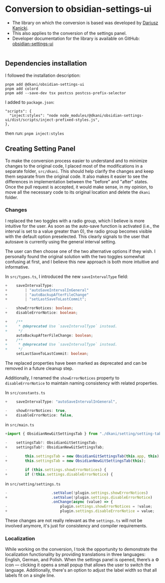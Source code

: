 # Conversion to obsidian-settings-ui

- The library on which the conversion is based was developed by [Dariusz Kanicki](https://github.com/dariuszkanicki).  
- This also applies to the conversion of the settings panel.  
- Developer documentation for the library is available on GitHub: [obsidian-settings-ui](https://github.com/dariuszkanicki/obsidian-settings-ui)

```table-of-contents
```

## Dependencies installation

I followed the installation description:

```
pnpm add @dkani/obsidian-settings-ui
pnpm add colord
pnpm add --save-dev tsx postcss postcss-prefix-selector
```

I added to `package.json`:
```
"scripts": {
  "inject:styles": "node node_modules/@dkani/obsidian-settings-ui/dist/scripts/inject-prefixed-styles.js",      
},
```

then run:
`pnpm inject:styles`

## Creating Setting Panel

To make the conversion process easier to understand and to minimize changes to the original code, I placed most of the modifications in a separate folder, `src/dkani`. This should help clarify the changes and keep them separate from the original code. It also makes it easier to see the differences in implementation between the "before" and "after" states. Once the pull request is accepted, it would make sense, in my opinion, to move all the necessary code to its original location and delete the `dkani` folder.

### Changes

I replaced the two toggles with a radio group, which I believe is more intuitive for the user. As soon as the auto-save function is activated (i.e., the interval is set to a value greater than 0), the radio group becomes visible with the default option preselected. This clearly signals to the user that autosave is currently using the general interval setting.

The user can then choose one of the two alternative options if they wish. I personally found the original solution with the two toggles somewhat confusing at first, and I believe this new approach is both more intuitive and informative.

In `src/types.ts`, I introduced the new `saveIntervalType` field:

```ts
+    saveIntervalType:
+        | "autoSaveIntervalInGeneral"
+        | "autoBackupAfterFileChange"
+        | "setLastSaveToLastCommit";

-    showErrorNotices: boolean;
+    disableErrorNotice: boolean;

+    /**
+     * @deprecated Use `saveIntervalType` instead.
+     */
     autoBackupAfterFileChange: boolean;
+    /**
+     * @deprecated Use `saveIntervalType` instead.
+     */
     setLastSaveToLastCommit: boolean;
```

The replaced properties have been marked as deprecated and can be removed in a future cleanup step.

Additionally, I renamed the `showErrorNotices` property to `disableErrorNotice` to maintain naming consistency with related properties.

In `src/constants.ts`
```ts
+    saveIntervalType: "autoSaveIntervalInGeneral",

-    showErrorNotices: true,
+    disableErrorNotice: false,
```

in `src/main.ts`
```ts
+import { ObsidianNewGitSettingsTab } from "./dkani/setting/setting-tab";
 
-    settingsTab?: ObsidianGitSettingsTab;
+    settingsTab?: ObsidianNewGitSettingsTab;

-        this.settingsTab = new ObsidianGitSettingsTab(this.app, this);
+        this.settingsTab = new ObsidianNewGitSettingsTab(this);

-        if (this.settings.showErrorNotices) {
+        if (!this.settings.disableErrorNotice) {
```

in `src/setting/settings.ts`
```ts
-                    .setValue(!plugin.settings.showErrorNotices)
+                    .setValue(!plugin.settings.disableErrorNotice)
                     .onChange(async (value) => {
-                        plugin.settings.showErrorNotices = !value;
+                        plugin.settings.disableErrorNotice = value;
```

These changes are not really relevant as the `settings.ts` will not be involved anymore, it's just for consistency and compiler requirements.

### Localization

While working on the conversion, I took the opportunity to demonstrate the localization functionality by providing translations in three languages: English, German, and Polish. When the settings panel is opened, there’s a ⚙️ icon — clicking it opens a small popup that allows the user to switch the language. Additionally, there's an option to adjust the label width so that all labels fit on a single line.


